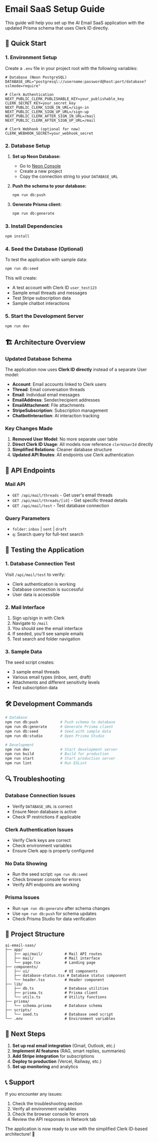 # Email SaaS Setup Guide

This guide will help you set up the AI Email SaaS application with the updated Prisma schema that uses Clerk ID directly.

## 🚀 Quick Start

### 1. Environment Setup

Create a `.env` file in your project root with the following variables:

```env
# Database (Neon PostgreSQL)
DATABASE_URL="postgresql://username:password@host:port/database?sslmode=require"

# Clerk Authentication
NEXT_PUBLIC_CLERK_PUBLISHABLE_KEY=your_publishable_key
CLERK_SECRET_KEY=your_secret_key
NEXT_PUBLIC_CLERK_SIGN_IN_URL=/sign-in
NEXT_PUBLIC_CLERK_SIGN_UP_URL=/sign-up
NEXT_PUBLIC_CLERK_AFTER_SIGN_IN_URL=/mail
NEXT_PUBLIC_CLERK_AFTER_SIGN_UP_URL=/mail

# Clerk Webhook (optional for now)
CLERK_WEBHOOK_SECRET=your_webhook_secret
```

### 2. Database Setup

1. **Set up Neon Database:**
   - Go to [Neon Console](https://console.neon.tech/)
   - Create a new project
   - Copy the connection string to your `DATABASE_URL`

2. **Push the schema to your database:**
   ```bash
   npm run db:push
   ```

3. **Generate Prisma client:**
   ```bash
   npm run db:generate
   ```

### 3. Install Dependencies

```bash
npm install
```

### 4. Seed the Database (Optional)

To test the application with sample data:

```bash
npm run db:seed
```

This will create:
- A test account with Clerk ID `user_test123`
- Sample email threads and messages
- Test Stripe subscription data
- Sample chatbot interactions

### 5. Start the Development Server

```bash
npm run dev
```

## 🏗️ Architecture Overview

### Updated Database Schema

The application now uses **Clerk ID directly** instead of a separate User model:

- **Account**: Email accounts linked to Clerk users
- **Thread**: Email conversation threads
- **Email**: Individual email messages
- **EmailAddress**: Sender/recipient addresses
- **EmailAttachment**: File attachments
- **StripeSubscription**: Subscription management
- **ChatbotInteraction**: AI interaction tracking

### Key Changes Made

1. **Removed User Model**: No more separate user table
2. **Direct Clerk ID Usage**: All models now reference `clerkUserId` directly
3. **Simplified Relations**: Cleaner database structure
4. **Updated API Routes**: All endpoints use Clerk authentication

## 🔧 API Endpoints

### Mail API
- `GET /api/mail/threads` - Get user's email threads
- `GET /api/mail/threads/[id]` - Get specific thread details
- `GET /api/mail/test` - Test database connection

### Query Parameters
- `folder`: `inbox` | `sent` | `draft`
- `q`: Search query for full-text search

## 🎯 Testing the Application

### 1. Database Connection Test

Visit `/api/mail/test` to verify:
- Clerk authentication is working
- Database connection is successful
- User data is accessible

### 2. Mail Interface

1. Sign up/sign in with Clerk
2. Navigate to `/mail`
3. You should see the email interface
4. If seeded, you'll see sample emails
5. Test search and folder navigation

### 3. Sample Data

The seed script creates:
- 3 sample email threads
- Various email types (inbox, sent, draft)
- Attachments and different sensitivity levels
- Test subscription data

## 🛠️ Development Commands

```bash
# Database
npm run db:push          # Push schema to database
npm run db:generate      # Generate Prisma client
npm run db:seed          # Seed with sample data
npm run db:studio        # Open Prisma Studio

# Development
npm run dev              # Start development server
npm run build            # Build for production
npm run start            # Start production server
npm run lint             # Run ESLint
```

## 🔍 Troubleshooting

### Database Connection Issues
- Verify `DATABASE_URL` is correct
- Ensure Neon database is active
- Check IP restrictions if applicable

### Clerk Authentication Issues
- Verify Clerk keys are correct
- Check environment variables
- Ensure Clerk app is properly configured

### No Data Showing
- Run the seed script: `npm run db:seed`
- Check browser console for errors
- Verify API endpoints are working

### Prisma Issues
- Run `npm run db:generate` after schema changes
- Use `npm run db:push` for schema updates
- Check Prisma Studio for data verification

## 📁 Project Structure

```
ai-email-saas/
├── app/
│   ├── api/mail/          # Mail API routes
│   ├── mail/              # Mail interface
│   └── page.tsx           # Landing page
├── components/
│   ├── ui/                # UI components
│   ├── database-status.tsx # Database status component
│   └── header.tsx         # Header component
├── lib/
│   ├── db.ts              # Database utilities
│   ├── prisma.ts          # Prisma client
│   └── utils.ts           # Utility functions
├── prisma/
│   └── schema.prisma      # Database schema
├── scripts/
│   └── seed.ts            # Database seed script
└── .env                   # Environment variables
```

## 🚀 Next Steps

1. **Set up real email integration** (Gmail, Outlook, etc.)
2. **Implement AI features** (RAG, smart replies, summaries)
3. **Add Stripe integration** for subscriptions
4. **Deploy to production** (Vercel, Railway, etc.)
5. **Set up monitoring** and analytics

## 📞 Support

If you encounter any issues:
1. Check the troubleshooting section
2. Verify all environment variables
3. Check the browser console for errors
4. Review the API responses in Network tab

The application is now ready to use with the simplified Clerk ID-based architecture! 🎉 